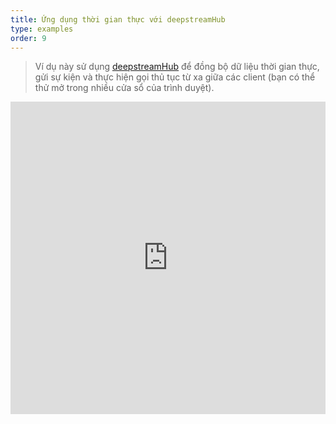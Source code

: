 ```yaml
---
title: Ứng dụng thời gian thực với deepstreamHub
type: examples
order: 9
---
```


> Ví dụ này sử dụng [deepstreamHub](https://deepstreamhub.com/) để đồng bộ dữ liệu thời gian thực, gửi sự kiện và thực hiện gọi thủ tục từ xa giữa các client (bạn có thể thử mở trong nhiều cửa sổ của trình duyệt).

<iframe width="100%" height="500" src="https://jsfiddle.net/yyx990803/ff0sp9hw/embedded/result,html,js,css" allowfullscreen="allowfullscreen" frameborder="0"></iframe>
